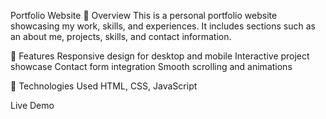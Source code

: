 Portfolio Website
🚀 Overview
This is a personal portfolio website showcasing my work, skills, and experiences. It includes sections such as an about me, projects, skills, and contact information.

📌 Features
Responsive design for desktop and mobile
Interactive project showcase
Contact form integration
Smooth scrolling and animations

🔧 Technologies Used
HTML, CSS, JavaScript

Live Demo

